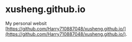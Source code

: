 # xusheng.github.io
My personal websit [https://github.com/Harry710887048/xusheng.github.io/](https://github.com/Harry710887048/xusheng.github.io/).
